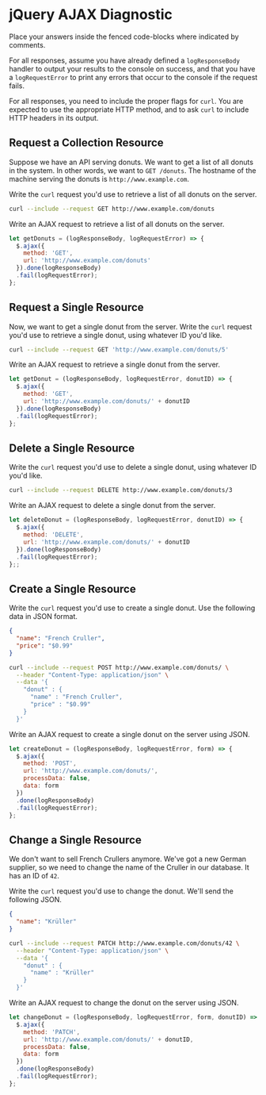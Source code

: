 # jQuery AJAX Diagnostic

Place your answers inside the fenced code-blocks where indicated by comments.

For all responses,  assume you have already defined a `logResponseBody` handler
to output your results to the console on success, and that you have a
`logRequestError` to print any errors that occur to the console if the request
fails.

For all responses, you need to include the proper flags for `curl`. You are
expected to use the appropriate HTTP method, and to ask `curl` to include HTTP
headers in its output.

## Request a Collection Resource

Suppose we have an API serving donuts. We want to get a list of all donuts in
the system. In other words, we want to `GET /donuts`. The hostname of the
machine serving the donuts is `http://www.example.com`.

Write the `curl` request you'd use to retrieve a list of all donuts on the
server.

```sh
curl --include --request GET http://www.example.com/donuts
```

Write an AJAX request to retrieve a list of all donuts on the server.

```js
let getDonuts = (logResponseBody, logRequestError) => {
  $.ajax({
    method: 'GET',
    url: 'http://www.example.com/donuts'
  }).done(logResponseBody)
  .fail(logRequestError);
};
```

## Request a Single Resource

Now, we want to get a single donut from the server. Write the `curl` request
you'd use to retrieve a single donut, using whatever ID you'd like.

```sh
curl --include --request GET 'http://www.example.com/donuts/5'
```

Write an AJAX request to retrieve a single donut from the server.

```js
let getDonut = (logResponseBody, logRequestError, donutID) => {
  $.ajax({
    method: 'GET',
    url: 'http://www.example.com/donuts/' + donutID
  }).done(logResponseBody)
  .fail(logRequestError);
};
```

## Delete a Single Resource

Write the `curl` request you'd use to delete a single donut, using whatever ID
you'd like.

```sh
curl --include --request DELETE http://www.example.com/donuts/3
```

Write an AJAX request to delete a single donut from the server.

```js
let deleteDonut = (logResponseBody, logRequestError, donutID) => {
  $.ajax({
    method: 'DELETE',
    url: 'http://www.example.com/donuts/' + donutID
  }).done(logResponseBody)
  .fail(logRequestError);
};;
```

## Create a Single Resource

Write the `curl` request you'd use to create a single donut. Use the following
data in JSON format.

```json
{
  "name": "French Cruller",
  "price": "$0.99"
}
```

```sh
curl --include --request POST http://www.example.com/donuts/ \
  --header "Content-Type: application/json" \
  --data '{
    "donut" : {
      "name" : "French Cruller",
      "price" : "$0.99"
    }
  }'
```

Write an AJAX request to create a single donut on the server using JSON.

```js
let createDonut = (logResponseBody, logRequestError, form) => {
  $.ajax({
    method: 'POST',
    url: 'http://www.example.com/donuts/',
    processData: false,
    data: form
  })
  .done(logResponseBody)
  .fail(logRequestError);
};
```

## Change a Single Resource

We don't want to sell French Crullers anymore. We've got a new German supplier,
so we need to change the name of the Cruller in our database. It has an ID of
`42`.

Write the `curl` request you'd use to change the donut. We'll send the following
JSON.

```json
{
  "name": "Krüller"
}
```

```sh
curl --include --request PATCH http://www.example.com/donuts/42 \
  --header "Content-Type: application/json" \
  --data '{
    "donut" : {
      "name" : "Krüller"
    }
  }'
  ```

Write an AJAX request to change the donut on the server using JSON.

```js
let changeDonut = (logResponseBody, logRequestError, form, donutID) => {
  $.ajax({
    method: 'PATCH',
    url: 'http://www.example.com/donuts/' + donutID,
    processData: false,
    data: form
  })
  .done(logResponseBody)
  .fail(logRequestError);
};
```
